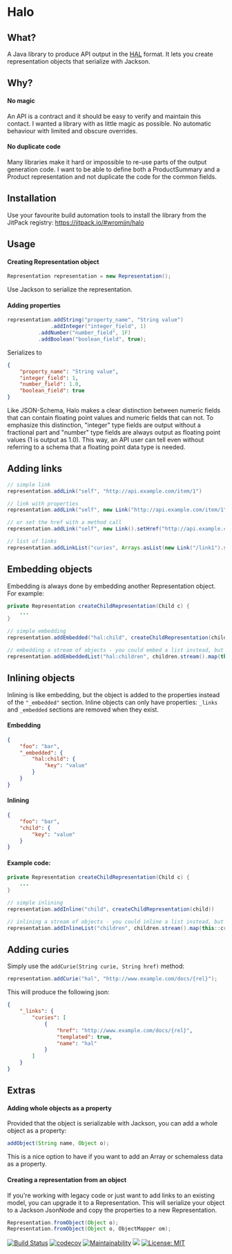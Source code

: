 # Halo

## What?

A Java library to produce API output in the [HAL](http://stateless.co/hal_specification.html) format. It lets you create representation objects that serialize with Jackson.

## Why?

#### No magic
An API is a contract and it should be easy to verify and maintain this contact. I wanted a library with as little magic as possible. No automatic behaviour with limited and obscure overrides.

#### No duplicate code
Many libraries make it hard or impossible to re-use parts of the output generation code. I want to be able to define both a ProductSummary and a Product representation and not duplicate the code for the common fields.

## Installation

Use your favourite build automation tools to install the library from the JitPack registry: https://jitpack.io/#wromijn/halo

## Usage

#### Creating Representation object

```java
Representation representation = new Representation();
```

Use Jackson to serialize the representation.

#### Adding properties
```java
representation.addString("property_name", "String value")
              .addInteger("integer_field", 1)
	      .addNumber("number_field", 1F)
	      .addBoolean("boolean_field", true);
```

Serializes to

```json
{
	"property_name": "String value",
	"integer_field": 1,
	"number_field": 1.0,
	"boolean_field": true
}
```

Like JSON-Schema, Halo makes a clear distinction between numeric fields that can contain floating point values and numeric fields that can not. To emphasize this distinction, "integer" type fields are output without a fractional part and "number" type fields are always output as floating point values (1 is output as 1.0). This way, an API user can tell even without referring to a schema that a floating point data type is needed.

## Adding links

```java
// simple link
representation.addLink("self", "http://api.example.com/item/1")

// link with properties
representation.addLink("self", new Link("http://api.example.com/item/1").setTitle("title"))

// or set the href with a method call
representation.addLink("self", new Link().setHref("http://api.example.com/item/1").setTitle("title"))

// list of links
representation.addLinkList("curies", Arrays.asList(new Link("/link1").setName("ns")))
```

## Embedding objects

Embedding is always done by embedding another Representation object. For example:

```java
private Representation createChildRepresentation(Child c) {
	...
}

// simple embedding
representation.addEmbedded("hal:child", createChildRepresentation(child))

// embedding a stream of objects - you could embed a list instead, but this is quicker
representation.addEmbeddedList("hal:children", children.stream().map(this::createChildRepresentation))
```

## Inlining objects

Inlining is like embedding, but the object is added to the properties instead of the `"_embedded"` section. Inline objects can only have properties: `_links` and `_embedded` sections are removed when they exist.

#### Embedding
```json
{
	"foo": "bar",
	"_embedded": {
		"hal:child": {
			"key": "value"
		}
	}
}
```

#### Inlining
```json
{
	"foo": "bar",
	"child": {
		"key": "value"
	}
}
```

#### Example code:
```java
private Representation createChildRepresentation(Child c) {
	...
}

// simple inlining
representation.addInline("child", createChildRepresentation(child))

// inlining a stream of objects - you could inline a list instead, but this is quicker
representation.addInlineList("children", children.stream().map(this::createChildRepresentation))
```

## Adding curies

Simply use the `addCurie(String curie, String href)` method:
```java
representation.addCurie("hal", "http://www.example.com/docs/{rel}");
```

This will produce the following json:
```json
{
    "_links": {
        "curies": [
            {
                "href": "http://www.example.com/docs/{rel}",
                "templated": true,
                "name": "hal"
            }
        ]    
    }
}
```

## Extras

#### Adding whole objects as a property
Provided that the object is serializable with Jackson, you can add a whole object as a property:
```java
addObject(String name, Object o);
```
This is a nice option to have if you want to add an Array or schemaless data as a property.

#### Creating a representation from an object
If you're working with legacy code or just want to add links to an existing model, you can upgrade it to a Representation.
This will serialize your object to a Jackson JsonNode and copy the properties to a new Representation.

```java
Representation.fromObject(Object o);
Representation.fromObject(Object o, ObjectMapper om);
```

[![Build Status](https://travis-ci.org/wromijn/halo.svg?branch=master)](https://travis-ci.org/wromijn/halo)
[![codecov](https://codecov.io/gh/wromijn/halo/branch/master/graph/badge.svg)](https://codecov.io/gh/wromijn/halo)
[![Maintainability](https://api.codeclimate.com/v1/badges/e384ffe146c10612337e/maintainability)](https://codeclimate.com/github/wromijn/halo/maintainability)
[![](https://jitpack.io/v/wromijn/halo.svg)](https://jitpack.io/#wromijn/halo)
[![License: MIT](https://img.shields.io/badge/License-MIT-yellow.svg)](https://opensource.org/licenses/MIT)

